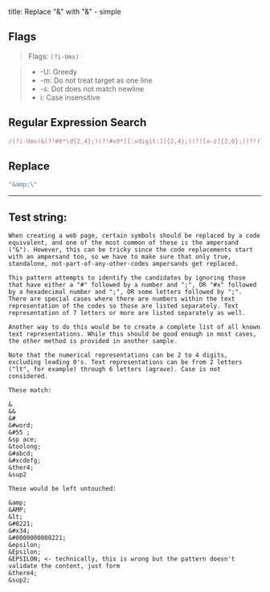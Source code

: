 title: Replace "&" with "&amp;" - simple

## Flags

> Flags: `(?i-Ums)`

> * -U: Greedy
> * -m: Do not treat target as one line
> * -s: Dot does not match newline
> * i: Case insensitive

## Regular Expression Search

```ruby
/(?i-Ums)&(?!#0*\d{2,4};)(?!#x0*[[:xdigit:]]{2,4};)(?![a-z]{2,6};)(?!(?:frac1|frac3|sup1|sup2|sup3|there4|alefsym|epsilon|omicron|thetasym|upsilon);)/
```

## Replace

```ruby
"&amp;\"
```

---

## Test string:

```text
When creating a web page, certain symbols should be replaced by a code equivalent, and one of the most common of these is the ampersand ("&"). However, this can be tricky since the code replacements start with an ampersand too, so we have to make sure that only true, standalone, not-part-of-any-other-codes ampersands get replaced.

This pattern attempts to identify the candidates by ignoring those that have either a "#" followed by a number and ";", OR "#x" followed by a hexadecimal number and ";", OR some letters followed by ";". There are special cases where there are numbers within the text representation of the codes so those are listed separately. Text representation of 7 letters or more are listed separately as well.

Another way to do this would be to create a complete list of all known text representations. While this should be good enough in most cases, the other method is provided in another sample.

Note that the numerical representations can be 2 to 4 digits, excluding leading 0's. Text representations can be from 2 letters ("lt", for example) through 6 letters (agrave). Case is not considered.

These match:

&
&&
&#
&#word;
&#55 ;
&sp ace;
&toolong;
&#abcd;
&#xcdefg;
&ther4;
&sup2

These would be left untouched:

&amp;
&AMP;
&lt;
&#8221;
&#x34;
&#0000000008221;
&epsilon;
&Epsilon;
&EPSILON; <- technically, this is wrong but the pattern doesn't validate the content, just form
&there4;
&sup2;

```


